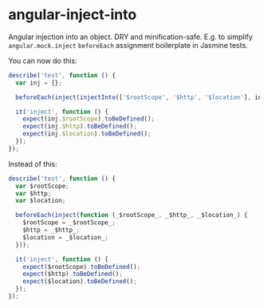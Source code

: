 # angular-inject-into

Angular injection into an object. DRY and minification-safe.
E.g. to simplify `angular.mock.inject` `beforeEach` assignment boilerplate in Jasmine tests.

You can now do this:
```js
describe('test', function () {
  var inj = {};

  beforeEach(inject(injectInto(['$rootScope', '$http', '$location'], inj)));

  it('inject', function () {
    expect(inj.$rootScope).toBeDefined();
    expect(inj.$http).toBeDefined();
    expect(inj.$location).toBeDefined();
  });
});
```
Instead of this:
```js
describe('test', function () {
  var $rootScope;
  var $http;
  var $location;

  beforeEach(inject(function (_$rootScope_, _$http_, _$location_) {
    $rootScope = _$rootScope_;
    $http = _$http_;
    $location = _$location_;
  }));

  it('inject', function () {
    expect($rootScope).toBeDefined();
    expect($http).toBeDefined();
    expect($location).toBeDefined();
  });
});
```
